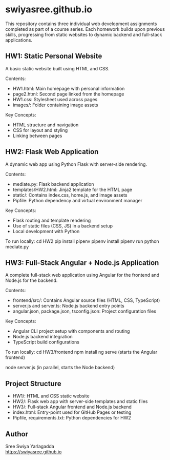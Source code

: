 # swiyasree.github.io

This repository contains three individual web development assignments completed as part of a course series. Each homework builds upon previous skills, progressing from static websites to dynamic backend and full-stack applications.

## HW1: Static Personal Website

A basic static website built using HTML and CSS.

Contents:
- HW1.html: Main homepage with personal information
- page2.html: Second page linked from the homepage
- HW1.css: Stylesheet used across pages
- images/: Folder containing image assets

Key Concepts:
- HTML structure and navigation
- CSS for layout and styling
- Linking between pages

## HW2: Flask Web Application

A dynamic web app using Python Flask with server-side rendering.

Contents:
- mediate.py: Flask backend application
- templates/HW2.html: Jinja2 template for the HTML page
- static/: Contains index.css, home.js, and image assets
- Pipfile: Python dependency and virtual environment manager

Key Concepts:
- Flask routing and template rendering
- Use of static files (CSS, JS) in a backend setup
- Local development with Python

To run locally:
cd HW2
pip install pipenv
pipenv install
pipenv run python mediate.py


## HW3: Full-Stack Angular + Node.js Application

A complete full-stack web application using Angular for the frontend and Node.js for the backend.

Contents:
- frontend/src/: Contains Angular source files (HTML, CSS, TypeScript)
- server.js and server.ts: Node.js backend entry points
- angular.json, package.json, tsconfig.json: Project configuration files

Key Concepts:
- Angular CLI project setup with components and routing
- Node.js backend integration
- TypeScript build configurations

To run locally:
cd HW3/frontend
npm install
ng serve (starts the Angular frontend)

node server.js (in parallel, starts the Node backend)


## Project Structure

- HW1/: HTML and CSS static website
- HW2/: Flask web app with server-side templates and static files
- HW3/: Full-stack Angular frontend and Node.js backend
- index.html: Entry-point used for GitHub Pages or testing
- Pipfile, requirements.txt: Python dependencies for HW2

## Author

Sree Swiya Yarlagadda  
https://swiyasree.github.io
